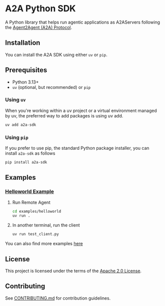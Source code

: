 # A2A Python SDK

A Python library that helps run agentic applications as A2AServers following the [Agent2Agent (A2A) Protocol](https://google.github.io/A2A/).

## Installation

You can install the A2A SDK using either `uv` or `pip`.

## Prerequisites

- Python 3.13+
- `uv` (optional, but recommended) or `pip`

### Using `uv`

When you're working within a uv project or a virtual environment managed by uv, the preferred way to add packages is using uv add.

```bash
uv add a2a-sdk
```

### Using `pip`

If you prefer to use pip, the standard Python package installer, you can install `a2a-sdk` as follows

```bash
pip install a2a-sdk
```

## Examples

### [Helloworld Example](https://github.com/google/a2a-python/tree/main/examples/helloworld)

1. Run Remote Agent

   ```bash
   cd examples/helloworld
   uv run .
   ```

2. In another terminal, run the client

   ```bash
   uv run test_client.py
   ```

You can also find more examples [here](https://github.com/google/A2A/tree/main/samples/python/agents)

## License

This project is licensed under the terms of the [Apache 2.0 License](https://raw.githubusercontent.com/google/a2a-python/refs/heads/main/LICENSE).

## Contributing

See [CONTRIBUTING.md](https://github.com/google/a2a-python/blob/main/CONTRIBUTING.md) for contribution guidelines.
